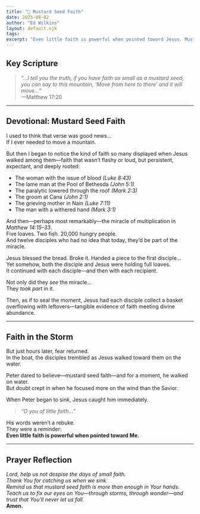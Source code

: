 ```yaml
---
title: "🌱 Mustard Seed Faith"
date: 2025-08-02
author: "Ed Wilkins"
layout: default.njk
tags:
excerpt: "Even little faith is powerful when pointed toward Jesus. Mustard seed faith moves mountains—and multiplies."
---
```


## Key Scripture

> _“…I tell you the truth, if you have faith as small as a mustard seed, you can say to this mountain, ‘Move from here to there’ and it will move…”_  
> —Matthew 17:20

---

## Devotional: Mustard Seed Faith

I used to think that verse was good news…  
If I ever needed to move a mountain.

But then I began to notice the kind of faith so many displayed when Jesus walked among them—faith that wasn’t flashy or loud, but persistent, expectant, and deeply rooted:

- The woman with the issue of blood _(Luke 8:43)_
- The lame man at the Pool of Bethesda _(John 5:1)_
- The paralytic lowered through the roof _(Mark 2:3)_
- The groom at Cana _(John 2:1)_
- The grieving mother in Nain _(Luke 7:11)_
- The man with a withered hand _(Mark 3:1)_

And then—perhaps most remarkably—the miracle of multiplication in _Matthew 14:15–33_.  
Five loaves. Two fish. 20,000 hungry people.  
And twelve disciples who had no idea that today, they’d be part of the miracle.

Jesus blessed the bread. Broke it. Handed a piece to the first disciple…  
Yet somehow, both the disciple and Jesus were holding full loaves.  
It continued with each disciple—and then with each recipient.

Not only did they _see_ the miracle…  
They _took part_ in it.

Then, as if to seal the moment, Jesus had each disciple collect a basket overflowing with leftovers—tangible evidence of faith meeting divine abundance.

---

## Faith in the Storm

But just hours later, fear returned.  
In the boat, the disciples trembled as Jesus walked toward them on the water.

Peter dared to believe—mustard seed faith—and for a moment, he walked on water.  
But doubt crept in when he focused more on the wind than the Savior.

When Peter began to sink, Jesus caught him immediately.

> _“O you of little faith…”_

His words weren’t a rebuke.  
They were a reminder:  
**Even little faith is powerful when pointed toward Me.**

---

## Prayer Reflection

_Lord, help us not despise the days of small faith.  
Thank You for catching us when we sink.  
Remind us that mustard seed faith is more than enough in Your hands.  
Teach us to fix our eyes on You—through storms, through wonder—and trust that You’ll never let us fall._  
**Amen.**
